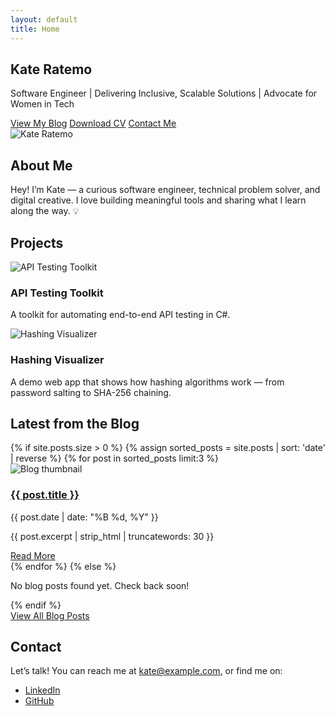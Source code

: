 ```yaml
---
layout: default
title: Home
---
```


<section id="hero">
  <div class="hero-content">
    <h1>Kate Ratemo</h1>
    <p>Software Engineer | Delivering Inclusive, Scalable Solutions | Advocate for Women in Tech</p>
    <div class="hero-buttons">
      <a href="{{ '/blog/' | relative_url }}" class="btn">View My Blog</a>
      <a href="/assets/KateRatemo_CV.pdf" class="btn" download>Download CV</a>
      <a href="#contact" class="btn">Contact Me</a>
    </div>
  </div>
</section>

<section id="about">
  <div class="about-content">
    <img src="{{ '/images/headshot.jpg' | relative_url }}" alt="Kate Ratemo" class="headshot">
    <div class="about-text">
      <h2>About Me</h2>
      <p>Hey! I’m Kate — a curious software engineer, technical problem solver, and digital creative. I love building meaningful tools and sharing what I learn along the way. 💡</p>
    </div>
  </div>
</section>

<section id="projects">
  <h2>Projects</h2>
  <div class="project-cards">
  <div class="card">
    <img class="card-img" src="https://images.unsplash.com/photo-1519389950473-47ba0277781c?auto=format&fit=crop&w=400&q=80" alt="API Testing Toolkit">
    <h3>API Testing Toolkit</h3>
    <p>A toolkit for automating end-to-end API testing in C#.</p>
  </div>
  <div class="card">
    <img class="card-img" src="https://images.unsplash.com/photo-1461749280684-dccba630e2f6?auto=format&fit=crop&w=400&q=80" alt="Hashing Visualizer">
    <h3>Hashing Visualizer</h3>
    <p>A demo web app that shows how hashing algorithms work — from password salting to SHA-256 chaining.</p>
  </div>
</div>
</section>

<section id="blog">
  <h2>Latest from the Blog</h2>
  <div class="blog-posts">
    {% if site.posts.size > 0 %}
      {% assign sorted_posts = site.posts | sort: 'date' | reverse %}
      {% for post in sorted_posts limit:3 %}
  <article class="blog-post">
    <img class="blog-thumb" src="{{ post.image | default: 'https://images.unsplash.com/photo-1506744038136-46273834b3fb?auto=format&fit=crop&w=400&q=80' }}" alt="Blog thumbnail">
    <h3><a href="{{ post.url | relative_url }}">{{ post.title }}</a></h3>
    <p class="post-meta">{{ post.date | date: "%B %d, %Y" }}</p>
    <p>{{ post.excerpt | strip_html | truncatewords: 30 }}</p>
    <a href="{{ post.url | relative_url }}" class="read-more">Read More</a>
  </article>
      {% endfor %}
    {% else %}
      <p>No blog posts found yet. Check back soon!</p>
    {% endif %}
  </div>
  <a href="{{ '/blog/' | relative_url }}" class="btn">View All Blog Posts</a>
</section>

<section id="contact">
  <h2>Contact</h2>
  <p>Let’s talk! You can reach me at <a href="mailto:kate@example.com">kate@example.com</a>, or find me on:</p>
  <ul class="social-links">
    <li><a href="https://linkedin.com/in/kateratemo" target="_blank">LinkedIn</a></li>
    <li><a href="https://github.com/kateratemo" target="_blank">GitHub</a></li>
  </ul>
</section>
